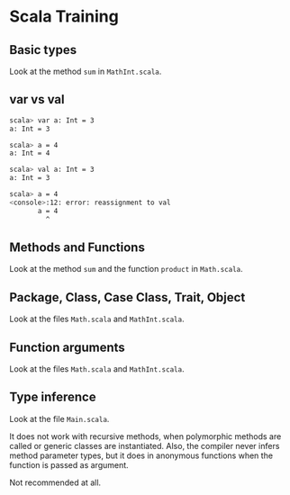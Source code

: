# Scala Training

## Basic types
Look at the method `sum` in `MathInt.scala`.
 
## var vs val
```bash
scala> var a: Int = 3
a: Int = 3

scala> a = 4
a: Int = 4
```

```bash
scala> val a: Int = 3
a: Int = 3

scala> a = 4
<console>:12: error: reassignment to val
       a = 4
         ^
```

## Methods and Functions
Look at the method `sum` and the function `product` in `Math.scala`.

## Package, Class, Case Class, Trait, Object
Look at the files `Math.scala` and `MathInt.scala`.

## Function arguments
Look at the files `Math.scala` and `MathInt.scala`.

## Type inference
Look at the file `Main.scala`.

It does not work with recursive methods, when polymorphic methods are called or generic classes are instantiated.
Also, the compiler never infers method parameter types, but it does in anonymous functions when the function is passed as argument. 

Not recommended at all.